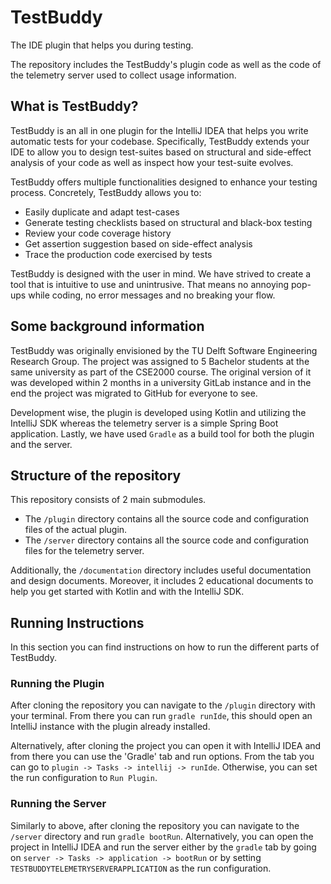 # TestBuddy

<!-- Plugin description -->
The IDE plugin that helps you during testing.
<!-- Plugin description end -->

The repository includes the TestBuddy's plugin code as well as the code of the telemetry server used to collect
usage information. 

## What is TestBuddy?

TestBuddy is an all in one plugin for the IntelliJ IDEA that helps you write automatic tests for your codebase.
Specifically, TestBuddy extends your IDE to allow you to design test-suites based on structural and side-effect 
analysis of your code as well as inspect how your test-suite evolves.

TestBuddy offers multiple functionalities designed to enhance your testing process. 
Concretely, TestBuddy allows you to:

* Easily duplicate and adapt test-cases
* Generate testing checklists based on structural and black-box testing
* Review your code coverage history
* Get assertion suggestion based on side-effect analysis
* Trace the production code exercised by tests

TestBuddy is designed with the user in mind. 
We have strived to create a tool that is intuitive to use and unintrusive. That means no annoying pop-ups while coding, no error messages and no breaking your flow.


## Some background information
TestBuddy was originally envisioned by the TU Delft Software Engineering Research Group. The project was assigned to 5 Bachelor students at the same university
as part of the CSE2000 course. The original version of it was developed within 2 months in a university GitLab instance and in the end the project was migrated
to GitHub for everyone to see. 

Development wise, the plugin is developed using Kotlin and utilizing the IntelliJ SDK whereas the telemetry server is a simple Spring Boot application. 
Lastly, we have used `Gradle` as a build tool for both the plugin and the server.

## Structure of the repository
This repository consists of 2 main submodules.
* The `/plugin` directory contains all the source code and configuration files of the actual plugin.
* The `/server` directory contains all the source code and configuration files for the telemetry server.

Additionally, the `/documentation` directory includes useful documentation and design documents. Moreover, it includes 2 educational
documents to help you get started with Kotlin and with the IntelliJ SDK.  

## Running Instructions
In this section you can find instructions on how to run the different parts of TestBuddy.

### Running the Plugin
After cloning the repository you can navigate to the `/plugin` directory with your terminal. 
From there you can run `gradle runIde`, this should open an IntelliJ instance with the plugin
already installed.

Alternatively, after cloning the project you can open it with IntelliJ IDEA and from there you can use the 'Gradle' tab 
and run options. From the tab you can go to `plugin -> Tasks -> intellij -> runIde`. Otherwise, you can set the run configuration to `Run Plugin`.

### Running the Server
Similarly to above, after cloning the repository you can navigate to the `/server` directory and run `gradle bootRun`.
Alternatively, you can open the project in IntelliJ IDEA and run the server either by the `gradle` tab by going on 
`server -> Tasks -> application -> bootRun` or by setting `TESTBUDDYTELEMETRYSERVERAPPLICATION` as the run configuration.